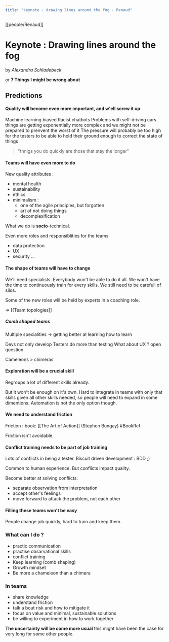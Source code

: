 ```yaml
---
title: "keynote - drawing lines around the fog - Renaud"
---
```

[[people/Renaud]]

# Keynote : Drawing lines around the fog
by _Alexandra Schladebeck_

or
 **7 Things I might be wrong about**

## Predictions

#### Quality will become even more important, and w'ell screw it up

 Machine learning biased
 Racist chatbots
 Problems with self-driving cars
 things are getting exponentially more complex and we might not be prepared to prenvent the worst of it
 The pressure will probably be too high for the testers to be able to hold their ground enough to correct the state of things
> "thnigs you do quickly are those that stay the longer"

#### Teams will have even more to do
New quality attributes :
- mental health
- sustainability
- ethics
- minimalism :
	- one of the agile principles, but forgotten
	- art of not doing things
	- decomplexification

What we do is **socio**-technical.

Even more roles and responsiblities for the teams
- data protection
- UX
- security
...

#### The shape of teams will have to change

We'll need specialists. Everybody won't be able to do it all.
We won't have the time to continuously train for every skills.
We still need to be carefull of silos.

Some of the new roles will be held by experts in a coaching role.

=> [[Team topologies]]

##### Comb shaped teams
Multiple specialities
-> getting better at learning how to learn

Devs not only develop
Testers do more than testing
What about UX ?  open question

Cameleons > chimeras

#### Exploration will be a crucial skill
Regroups a lot of different skills already.

But it won't be enough on it's own. Hard to integrate in teams with only that skills given all other skills needed, so people will need to expand in some dimentions.
Automation is not the only option though.

#### We need to understand friction

Friction : book:  [[The Art of Action]] (Stephen Bungay) #BookRef

Friction isn't avoidable.

#### Conflict training needs to be part of job training
Lots of conflicts in being a tester.
Biscuit driven development : BDD ;)

Common to human experience.
But conflicts impact quality.

Become better at solving conflicts:
- separate observation from interpretation
- accept other's feelings
- move forward to attack the problem, not each other

#### Filling these teams won't be easy

People change job quickly, hard to train and keep them.

### What can I do ?

- practic communication
- practise obsarvational skills
- conflict training
- Keep learning (comb shaping)
- Growth mindset
- Be more a chameleon than a chimera

### In teams
- share knowledge
- understand friction
- talk a bout risk and how to mitigate it 
- focus on value and minimal, sustainable solutions
- be willing to experiment in how to work together

**The uncertainty will be come more usual**
this might have been the case for very long for some other people.





